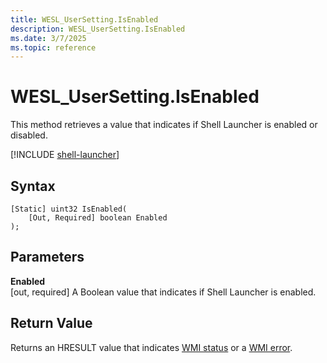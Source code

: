```yaml
---
title: WESL_UserSetting.IsEnabled
description: WESL_UserSetting.IsEnabled
ms.date: 3/7/2025
ms.topic: reference
---
```


# WESL_UserSetting.IsEnabled

This method retrieves a value that indicates if Shell Launcher is enabled or disabled.

[!INCLUDE [shell-launcher](../../../includes/licensing/shell-launcher.md)]

## Syntax

```mof
[Static] uint32 IsEnabled(
    [Out, Required] boolean Enabled
);
```

## Parameters

**Enabled**<br/>\[out, required\] A Boolean value that indicates if Shell Launcher is enabled.

## Return Value

Returns an HRESULT value that indicates [WMI status](/windows/win32/wmisdk/wmi-non-error-constants) or a [WMI error](/windows/win32/wmisdk/wmi-error-constants).
